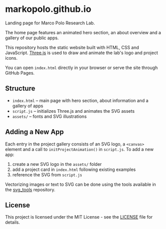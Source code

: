 # markopolo.github.io

Landing page for Marco Polo Research Lab.

The home page features an animated hero section, an about overview and a gallery of our public apps.

This repository hosts the static website built with HTML, CSS and JavaScript. [Three.js](https://threejs.org/) is used to draw and animate the lab's logo and project icons.

You can open `index.html` directly in your browser or serve the site through GitHub Pages.

## Structure

- `index.html` – main page with hero section, about information and a gallery of apps
- `script.js` – initializes Three.js and animates the SVG assets
- `assets/` – fonts and SVG illustrations

## Adding a New App

Each entry in the project gallery consists of an SVG logo, a `<canvas>` element and a call to `initProjectAnimation()` in `script.js`. To add a new app:

1. create a new SVG logo in the `assets/` folder
2. add a project card in `index.html` following existing examples
3. reference the SVG from `script.js`

Vectorizing images or text to SVG can be done using the tools available in the [svg_tools](https://github.com/temirov/svg_tools) repository.

## License

This project is licensed under the MIT License - see the [LICENSE](LICENSE) file for details.
